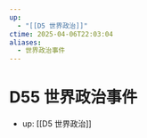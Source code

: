 ```yaml
---
up:
  - "[[D5 世界政治]]"
ctime: 2025-04-06T22:03:04
aliases:
  - 世界政治事件
---
```


# D55 世界政治事件

- up: [[D5 世界政治]]
